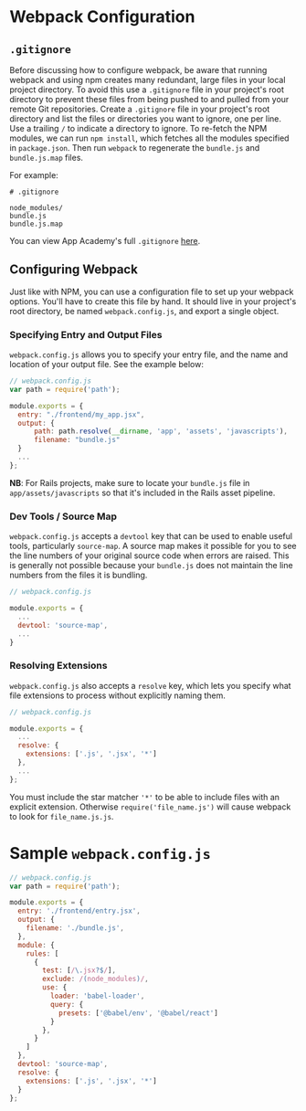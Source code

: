 # Webpack Configuration

## `.gitignore`

Before discussing how to configure webpack, be aware that running webpack
and using npm creates many redundant, large files in your local project
directory. To avoid this use a `.gitignore` file in your project's root directory to
prevent these files from being pushed to and pulled from your remote Git
repositories. Create a `.gitignore` file in your project's root directory
and list the files or directories you want to ignore, one per line. Use a
trailing `/` to indicate a directory to ignore. To re-fetch the NPM modules,
we can run `npm install`, which fetches all the modules specified in `package.json`.
Then run `webpack` to regenerate the `bundle.js` and `bundle.js.map` files.

For example:

```
# .gitignore

node_modules/
bundle.js
bundle.js.map
```

You can view App Academy's full `.gitignore` [here][gitignore].

## Configuring Webpack

Just like with NPM, you can use a configuration file to set up your webpack
options. You'll have to create this file by hand. It should live in your
project's root directory, be named `webpack.config.js`, and export a single
object.

### Specifying Entry and Output Files

`webpack.config.js` allows you to specify your entry file, and the name and
location of your output file. See the example below:

```js
// webpack.config.js
var path = require('path');

module.exports = {
  entry: "./frontend/my_app.jsx",
  output: {
      path: path.resolve(__dirname, 'app', 'assets', 'javascripts'),
      filename: "bundle.js"
  }
  ...
};
```

**NB**: For Rails projects, make sure to locate your `bundle.js` file in
`app/assets/javascripts` so that it's included in the Rails asset
pipeline.

### Dev Tools / Source Map

`webpack.config.js` accepts a `devtool` key that can be used to enable useful
tools, particularly `source-map`. A source map makes it possible for you to see
the line numbers of your original source code when errors are raised. This is
generally not possible because your `bundle.js` does not maintain the line numbers
from the files it is bundling.

```js
// webpack.config.js

module.exports = {
  ...
  devtool: 'source-map',
  ...
}
```

### Resolving Extensions

`webpack.config.js` also accepts a `resolve` key, which lets you specify what
file extensions to process without explicitly naming them.

```js
// webpack.config.js

module.exports = {
  ...
  resolve: {
    extensions: ['.js', '.jsx', '*']
  },
  ...
};
```

You must include the star matcher `'*'` to be able to include files with an explicit extension.
Otherwise `require('file_name.js')` will cause webpack to look for `file_name.js.js`.

# Sample `webpack.config.js`

```js
// webpack.config.js
var path = require('path');

module.exports = {
  entry: './frontend/entry.jsx',
  output: {
    filename: './bundle.js',
  },
  module: {
    rules: [
      {
        test: [/\.jsx?$/],
        exclude: /(node_modules)/,
        use: {
          loader: 'babel-loader',
          query: {
            presets: ['@babel/env', '@babel/react']
          }
        },
      }
    ]
  },
  devtool: 'source-map',
  resolve: {
    extensions: ['.js', '.jsx', '*']
  }
};
```

[gitignore]: https://github.com/appacademy/dotfiles/blob/master/dot/gitignore
